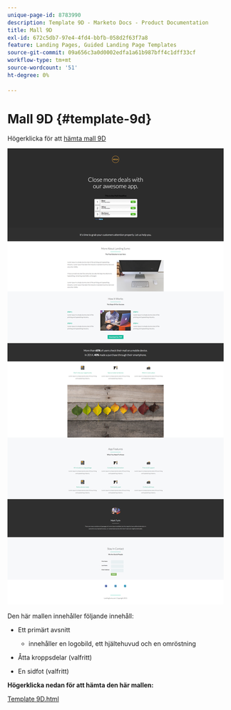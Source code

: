 ```yaml
---
unique-page-id: 8783990
description: Template 9D - Marketo Docs - Product Documentation
title: Mall 9D
exl-id: 672c5db7-97e4-4fd4-bbfb-058d2f63f7a8
feature: Landing Pages, Guided Landing Page Templates
source-git-commit: 09a656c3a0d0002edfa1a61b987bff4c1dff33cf
workflow-type: tm+mt
source-wordcount: '51'
ht-degree: 0%

---
```


# Mall 9D {#template-9d}

Högerklicka för att [hämta mall 9D](https://experienceleague.adobe.com/landing/marketo/lp-templates/template-9d.html?lang=sv-SE)

![](assets/image2015-7-28-15-3a54-3a21.png)

Den här mallen innehåller följande innehåll:

* Ett primärt avsnitt

   * innehåller en logobild, ett hjältehuvud och en omröstning

* Åtta kroppsdelar (valfritt)
* En sidfot (valfritt)

**Högerklicka nedan för att hämta den här mallen:**

[Template 9D.html](https://experienceleague.adobe.com/landing/marketo/lp-templates/template-9d.html?lang=sv-SE)
